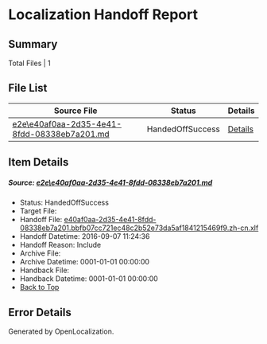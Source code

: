 # <a name='report-top'></a> Localization Handoff Report

## Summary
 Total Files | 1

## File List
 Source File | Status | Details 
 ----------- | ------ | ------- 
 [e2e\e40af0aa-2d35-4e41-8fdd-08338eb7a201.md](https://github.com/OpenLocalizationTestOrg/ol-test0/blob/2abda37d88927ec4ef986e5a5be3d13d3dd449d3/e2e/e40af0aa-2d35-4e41-8fdd-08338eb7a201.md) | HandedOffSuccess | [Details](#2b203995109c6cbbfc702363fad6fde40a93a6851)

## Item Details
##### <a name='2b203995109c6cbbfc702363fad6fde40a93a6851'></a> Source: [e2e\e40af0aa-2d35-4e41-8fdd-08338eb7a201.md](https://github.com/OpenLocalizationTestOrg/ol-test0/blob/2abda37d88927ec4ef986e5a5be3d13d3dd449d3/e2e/e40af0aa-2d35-4e41-8fdd-08338eb7a201.md)
* Status: HandedOffSuccess
* Target File: 
* Handoff File: [e40af0aa-2d35-4e41-8fdd-08338eb7a201.bbfb07cc721ec48c2b52e73da5af1841215469f9.zh-cn.xlf](https://github.com/OpenLocalizationTestOrg/ol-test0-handoff/blob/17edeed34e91a6e5eb59e41aaf69921b1497cfc6/ol-handoff/OpenLocalizationTestOrg/ol-test0-zhcn/ci/ht/e40af0aa-2d35-4e41-8fdd-08338eb7a201.bbfb07cc721ec48c2b52e73da5af1841215469f9.zh-cn.xlf)
* Handoff Datetime: 2016-09-07 11:24:36
* Handoff Reason: Include
* Archive File: 
* Archive Datetime: 0001-01-01 00:00:00
* Handback File: 
* Handback Datetime: 0001-01-01 00:00:00
* [Back to Top](#report-top)


## Error Details

Generated by OpenLocalization.
